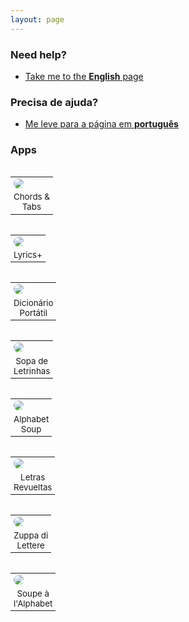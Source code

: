 ```yaml
---
layout: page
---
```


<style type="text/css">
.icon {
	-webkit-border-radius: 10px;
  border: 0px;
}
.label {
  text-align: center;
  font-size: 10pt;
}
.icontable {
  border: 0px;
  float: left;
}
.icontable td {
  padding-left: 5px;
  padding-right: 5px;
}
.contents {
	background-image: url(whitebg.png); 
	padding: 20px; 
	min-height:100%;
}
</style>

### Need help?

- [Take me to the **English** page]({{site.baseurl}}/en/index.html)

### Precisa de ajuda?

- [Me leve para a página em **português**]({{site.baseurl}}/pt/index.html)

### Apps

<table class="icontable">
<tr><td><a href="http://itunes.apple.com/app/cifra/id419424673?mt=8&at=11laGg&ct=page"><img class="icon" src="{{site.baseurl}}/images/cifra57.png" /></a></td></tr>
<tr><td class="label">Chords &amp;<br/>Tabs</td></tr>
</table>

<table class="icontable">
<tr><td><a href="http://itunes.apple.com/app/letra/id419425457?mt=8&at=11laGg&ct=page"><img class="icon" src="{{site.baseurl}}/images/letra57.png" /></a></td></tr>
<tr><td class="label">Lyrics+</td></tr>
</table>

<table class="icontable">
<tr><td><a href="http://itunes.apple.com/app/dicionario-portatil/id364878494?mt=8&at=11laGg&ct=page"><img class="icon" src="{{site.baseurl}}/images/dicionario57.png" /></a></td></tr>
<tr><td class="label">Dicionário<br/>Portátil</td></tr>
</table>

<table class="icontable">
<tr><td><a href="http://itunes.apple.com/app/sopa-de-letrinhas/id345208246?mt=8&at=11laGg&ct=page"><img class="icon" src="{{site.baseurl}}/images/sopa57.png" /></a></td></tr>
<tr><td class="label">Sopa de<br/>Letrinhas</td></tr>
</table>

<table class="icontable">
<tr><td><a href="http://itunes.apple.com/app/abc-alphabet-soup/id351030494?mt=8&at=11laGg&ct=page"><img class="icon" src="{{site.baseurl}}/images/sopa57.png" /></a></td></tr>
<tr><td class="label">Alphabet<br/>Soup</td></tr>
</table>

<table class="icontable">
<tr><td><a href="http://itunes.apple.com/app/letras-revueltas-spanish-anagrams/id421138237?mt=8&at=11laGg&ct=page"><img class="icon" src="{{site.baseurl}}/images/revueltas57.png" /></a></td></tr>
<tr><td class="label">Letras<br/>Revueltas</td></tr>
</table>
    
<table class="icontable">
<tr><td><a href="http://itunes.apple.com/app/zuppa-di-lettere/id366717076?mt=8&at=11laGg&ct=page"><img class="icon" src="{{site.baseurl}}/images/zuppa57.png" /></a></td></tr>
<tr><td class="label">Zuppa di<br/>Lettere</td></tr>
</table>

<table class="icontable">
<tr><td><a href="http://itunes.apple.com/app/id376749720?mt=8&at=11laGg&ct=page"><img class="icon" src="{{site.baseurl}}/images/soupe57.png" /></a></td></tr>
<tr><td class="label">Soupe à<br/>l'Alphabet</td></tr>
</table>